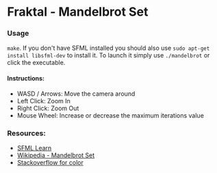# Fraktal - Mandelbrot Set

### Usage
`make`. If you don't have SFML installed you should also use `sudo apt-get install libsfml-dev` to install it. To launch it simply use `./mandelbrot` or click the executable. 

#### Instructions:
* WASD / Arrows: Move the camera around
* Left Click: Zoom In
* Right Click: Zoom Out
* Mouse Wheel: Increase or decrease the maximum iterations value

### Resources:
* [SFML Learn](https://www.sfml-dev.org/learn.php)
* [Wikipedia - Mandelbrot Set](https://en.wikipedia.org/wiki/Mandelbrot_set)
* [Stackoverflow for color](https://stackoverflow.com/questions/16500656/which-color-gradient-is-used-to-color-mandelbrot-in-wikipedia)

